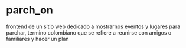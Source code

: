 # parch_on
frontend de un sitio web dedicado a mostrarnos eventos y lugares para parchar, termino colombiano que se refiere a reunirse con amigos o familiares y  hacer un plan
